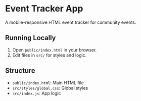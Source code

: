 # Event Tracker App

A mobile-responsive HTML event tracker for community events.

## Running Locally

1. Open `public/index.html` in your browser.
2. Edit files in `src/` for styles and logic.

## Structure

- `public/index.html`: Main HTML file
- `src/styles/global.css`: Global styles
- `src/index.js`: App logic